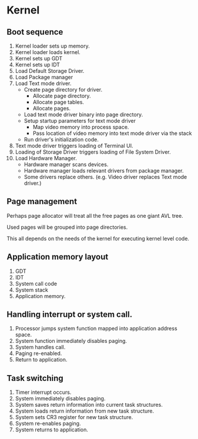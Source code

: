# Kernel

## Boot sequence

1. Kernel loader sets up memory.
2. Kernel loader loads kernel.
3. Kernel sets up GDT
4. Kernel sets up IDT
5. Load Default Storage Driver.
6. Load Package manager
7. Load Text mode driver.
    - Create page directory for driver.
        - Allocate page directory.
        - Allocate page tables.
        - Allocate pages.
    - Load text mode driver binary into page directory.
    - Setup startup parameters for text mode driver
        - Map video memory into process space.
        - Pass location of video memory into text mode driver via the stack
    - Run driver's initialization code.
8. Text mode driver triggers loading of Terminal UI.
9. Loading of Storage Driver triggers loading of File System Driver. 
10. Load Hardware Manager.
    - Hardware manager scans devices.
    - Hardware manager loads relevant drivers from package manager.
    - Some drivers replace others. (e.g. Video driver replaces Text mode driver.)


## Page management

Perhaps page allocator will treat all the free pages as one giant AVL tree.

Used pages will be grouped into page directories.

This all depends on the needs of the kernel for executing kernel level code.

## Application memory layout

1. GDT
2. IDT
3. System call code
4. System stack
5. Application memory.

## Handling interrupt or system call.

1. Processor jumps system function mapped into application address space.
2. System function immediately disables paging.
3. System handles call.
4. Paging re-enabled.
5. Return to application.

## Task switching

1. Timer interrupt occurs.
2. System immediately disables paging.
3. System saves return information into current task structures.
4. System loads return information from new task structure.
5. System sets CR3 register for new task structure.
6. System re-enables paging.
7. System returns to application.

